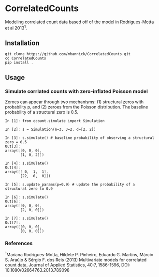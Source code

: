# CorrelatedCounts
Modeling correlated count data based off of the model in Rodrigues-Motta et al 2013<sup>1</sup>.

## Installation
```
git clone https://github.com/mbannick/CorrelatedCounts.git
cd CorrelatedCounts
pip install .
```

## Usage
### Simulate corrlated counts with zero-inflated Poisson model

Zeroes can appear through two mechanisms: (1) structural zeros with probability p, and (2) zeroes from the Poisson
distribution. The baseline probability of a structural zero is 0.5.

```ipython
In [1]: from ccount.simulate import Simulation

In [2]: s = Simulation(n=3, J=2, d=[2, 2])

In [3]: s.simulate() # baseline probability of observing a structural zero = 0.5
Out[3]:
array([[0, 0, 0],
       [1, 0, 2]])

In [4]: s.simulate()
Out[4]:
array([[ 0,  1,  1],
       [22,  0,  0]])

In [5]: s.update_params(p=0.9) # update the probability of a structural zero to 0.9

In [6]: s.simulate()
Out[6]:
array([[0, 0, 0],
       [2, 0, 0]])

In [7]: s.simulate()
Out[7]:
array([[0, 0, 0],
       [0, 0, 0]])
```

### References

<sup>1</sup>Mariana Rodrigues-Motta, Hildete P. Pinheiro, Eduardo G. Martins, Márcio S. Araújo & Sérgio F. dos Reis (2013) Multivariate models for correlated count data, Journal of Applied Statistics, 40:7, 1586-1596, DOI: 10.1080/02664763.2013.789098

